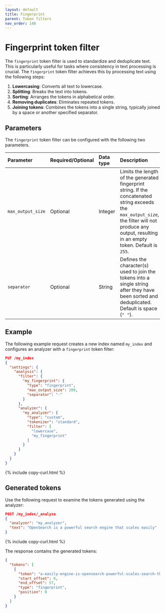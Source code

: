 ```yaml
---
layout: default
title: Fingerprint
parent: Token filters
nav_order: 140
---
```


# Fingerprint token filter

The `fingerprint` token filter is used to standardize and deduplicate text. This is particularly useful for tasks where consistency in text processing is crucial. The `fingerprint` token filter achieves this by processing text using the following steps:

1. **Lowercasing**: Converts all text to lowercase.
2. **Splitting**: Breaks the text into tokens.
3. **Sorting**: Arranges the tokens in alphabetical order.
4. **Removing duplicates**: Eliminates repeated tokens.
5. **Joining tokens**: Combines the tokens into a single string, typically joined by a space or another specified separator.

## Parameters

The `fingerprint` token filter can be configured with the following two parameters.

Parameter | Required/Optional | Data type | Description
:--- | :--- | :--- | :--- 
`max_output_size` | Optional | Integer | Limits the length of the generated fingerprint string. If the concatenated string exceeds the `max_output_size`, the filter will not produce any output, resulting in an empty token. Default is `255`.
`separator` | Optional | String | Defines the character(s) used to join the tokens into a single string after they have been sorted and deduplicated. Default is space (`" "`).

## Example

The following example request creates a new index named `my_index` and configures an analyzer with a `fingerprint` token filter:

```json
PUT /my_index
{
  "settings": {
    "analysis": {
      "filter": {
        "my_fingerprint": {
          "type": "fingerprint",
          "max_output_size": 200,
          "separator": "-"
        }
      },
      "analyzer": {
        "my_analyzer": {
          "type": "custom",
          "tokenizer": "standard",
          "filter": [
            "lowercase",
            "my_fingerprint"
          ]
        }
      }
    }
  }
}
```
{% include copy-curl.html %}

## Generated tokens

Use the following request to examine the tokens generated using the analyzer:

```json
POST /my_index/_analyze
{
  "analyzer": "my_analyzer",
  "text": "OpenSearch is a powerful search engine that scales easily"
}
```
{% include copy-curl.html %}

The response contains the generated tokens:

```json
{
  "tokens": [
    {
      "token": "a-easily-engine-is-opensearch-powerful-scales-search-that",
      "start_offset": 0,
      "end_offset": 57,
      "type": "fingerprint",
      "position": 0
    }
  ]
}
```
